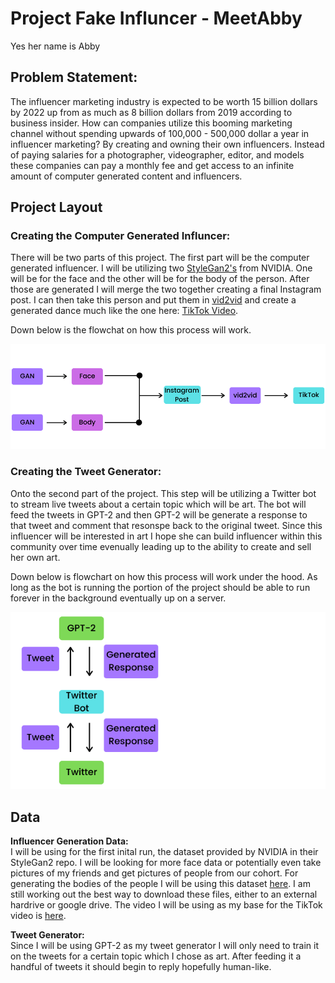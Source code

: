 # **Project Fake Influncer - MeetAbby**
Yes her name is Abby


## **Problem Statement:**

The influencer marketing industry is expected to be worth 15 billion dollars by 2022 up from as much as 8 billion dollars from 2019 according to business insider. How can companies utilize this booming marketing channel without spending upwards of 100,000 - 500,000 dollar a year in influencer marketing? By creating and owning their own influencers. Instead of paying salaries for a photographer, videographer, editor, and models these companies can pay a monthly fee and get access to an infinite amount of computer generated content and influencers.  


## **Project Layout**

### Creating the Computer Generated Influncer: 
There will be two parts of this project. The first part will be the computer generated influencer. I will be utilizing two [StyleGan2's](https://github.com/NVlabs/stylegan2) from NVIDIA. One will be for the face and the other will be for the body of the person. After those are generated I will merge the two together creating a final Instagram post. I can then take this person and put them in [vid2vid](https://github.com/NVIDIA/vid2vid) and create a generated dance much like the one here: [TikTok Video](https://vm.tiktok.com/ZMJD8tqGu/).

Down below is the flowchat on how this process will work.

![](./assets/01_01_GanStructure_01_01.png)    


### Creating the Tweet Generator:
Onto the second part of the project. This step will be utilizing a Twitter bot to stream live tweets about a certain topic which will be art. The bot will feed the tweets in GPT-2 and then GPT-2 will be generate a response to that tweet and comment that resonspe back to the original tweet. Since this influencer will be interested in art I hope she can build influencer within this community over time evenually leading up to the ability to create and sell her own art.

Down below is flowchart on how this process will work under the hood. As long as the bot is running the portion of the project should be able to run forever in the background eventually up on a server.
    
![](./assets/02_tweet_generator_02.png) 

## **Data**

**Influencer Generation Data:**  
I will be using for the first inital run, the dataset provided by NVIDIA in their StyleGan2 repo. I will be looking for more face data or potentially even take pictures of my friends and get pictures of people from our cohort. For generating the bodies of the people I will be using this dataset [here](https://www.robots.ox.ac.uk/~vgg/data/pose/index.html#downloadlink). I am still working out the best way to download these files, either to an external hardrive or google drive. The video I will be using as my base for the TikTok video is [here](https://vm.tiktok.com/ZMJD8tqGu/).


**Tweet Generator:**  
Since I will be using GPT-2 as my tweet generator I will only need to train it on the tweets for a certain topic which I chose as art. After feeding it a handful of tweets it should begin to reply hopefully human-like.